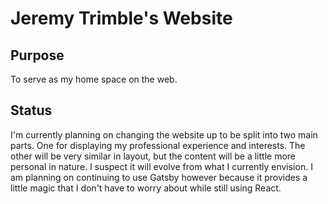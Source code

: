 
# Jeremy Trimble's Website

## Purpose
To serve as my home space on the web.

## Status 
I'm currently planning on changing the website up to be split into two main parts. One for displaying my professional experience and interests. The other will be very similar in layout, but the content will be a little more personal in nature. I suspect it will evolve from what I currently envision. I am planning on continuing to use Gatsby however because it provides a little magic that I don't have to worry about while still using React.